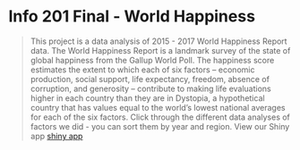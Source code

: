 # Info 201 Final - World Happiness
> This project is a data analysis of 2015 - 2017 World Happiness Report data. The World Happiness Report is a landmark survey of the state of global happiness from the Gallup World Poll. The happiness score estimates the extent to which each of six factors – economic production, social support, life expectancy, freedom, absence of corruption, and generosity – contribute to making life evaluations higher in each country than they are in Dystopia, a hypothetical country that has values equal to the world’s lowest national averages for each of the six factors. Click through the different data analyses of factors we did - you can sort them by year and region.
> View our Shiny app [shiny app](https://laughmj5.shinyapps.io/info201final/ "here")
